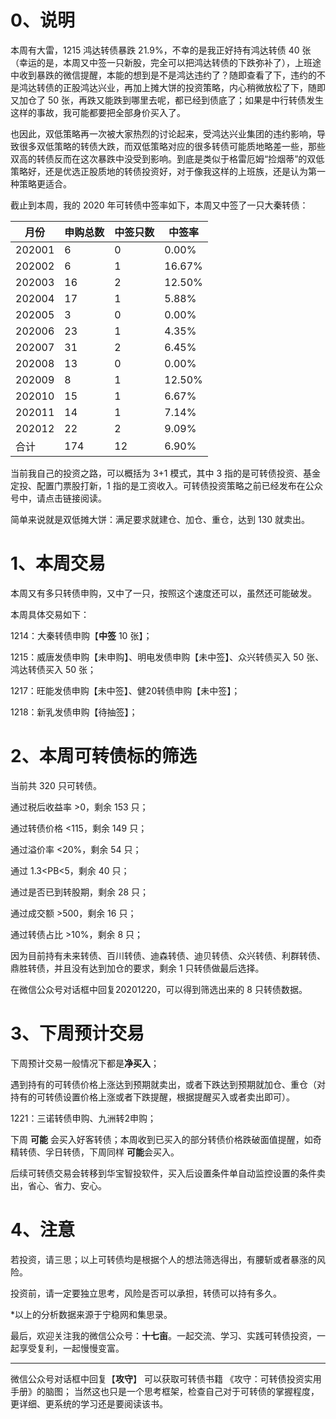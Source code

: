 # 0、说明

本周有大雷，1215 鸿达转债暴跌 21.9%，不幸的是我正好持有鸿达转债 40 张（幸运的是，本周又中签一只新股，完全可以把鸿达转债的下跌弥补了），上班途中收到暴跌的微信提醒，本能的想到是不是鸿达违约了？随即查看了下，违约的不是鸿达转债的正股鸿达兴业，再加上摊大饼的投资策略，内心稍微放松了下，随即又加仓了 50 张，再跌又能跌到哪里去呢，都已经到债底了；如果是中行转债发生这样的事故，我可能都要把全部身价买入了。

也因此，双低策略再一次被大家热烈的讨论起来，受鸿达兴业集团的违约影响，导致很多双低策略的转债大跌，而双低策略对应的很多转债可能质地略差一些，那些双高的转债反而在这次暴跌中没受到影响。到底是类似于格雷厄姆“捡烟蒂”的双低策略好，还是优选正股质地的转债投资好，对于像我这样的上班族，还是认为第一种策略更适合。

截止到本周，我的 2020 年可转债中签率如下，本周又中签了一只大秦转债：

| 月份   | 申购总数 | 中签只数 | 中签率 |
| ------ | -------- | -------- | ------ |
| 202001 | 6        | 0        | 0.00%  |
| 202002 | 6        | 1        | 16.67% |
| 202003 | 16       | 2        | 12.50% |
| 202004 | 17       | 1        | 5.88%  |
| 202005 | 3        | 0        | 0.00%  |
| 202006 | 23       | 1        | 4.35%  |
| 202007 | 31       | 2        | 6.45%  |
| 202008 | 13       | 0        | 0.00%  |
| 202009 | 8        | 1        | 12.50% |
| 202010 | 15       | 1        | 6.67%  |
| 202011 | 14       | 1        | 7.14%  |
| 202012 | 22       | 2        | 9.09%  |
| 合计   | 174      | 12       | 6.90%  |

当前我自己的投资之路，可以概括为 3+1 模式，其中 3 指的是可转债投资、基金定投、配置门票股打新，1 指的是工资收入。可转债投资策略之前已经发布在公众号中，请点击链接阅读。

简单来说就是双低摊大饼：满足要求就建仓、加仓、重仓，达到 130 就卖出。

# 1、本周交易

本周又有多只转债申购，又中了一只，按照这个速度还可以，虽然还可能破发。

本周具体交易如下：

1214：大秦转债申购【**中签** 10 张】；

1215：威唐发债申购【未申购】、明电发债申购【未中签】、众兴转债买入 50 张、鸿达转债买入 50 张；

1217：旺能发债申购【未中签】、健20转债申购【未中签】；

1218：新乳发债申购【待抽签】；

# 2、本周可转债标的筛选

当前共 320 只可转债。

通过税后收益率 >0，剩余 153 只；

通过转债价格 <115，剩余 149 只；

通过溢价率 <20%，剩余 54 只；

通过 1.3<PB<5，剩余 40 只；

通过是否已到转股期，剩余 28 只；

通过成交额 >500，剩余 16 只；

通过转债占比 >10%，剩余 8 只；

因为目前持有未来转债、百川转债、迪森转债、迪贝转债、众兴转债、利群转债、鼎胜转债，并且没有达到加仓的要求，剩余 1 只转债做最后选择。

在微信公众号对话框中回复20201220，可以得到筛选出来的 8 只转债数据。

# 3、下周预计交易

下周预计交易一般情况下都是**净买入**；

遇到持有的可转债价格上涨达到预期就卖出，或者下跌达到预期就加仓、重仓（对持有的可转债设置价格上涨或者下跌提醒，根据提醒买入或者卖出即可）。

1221：三诺转债申购、九洲转2申购；

下周 **可能** 会买入好客转债；本周收到已买入的部分转债价格跌破面值提醒，如奇精转债、孚日转债，下周同样 **可能**会买入。

后续可转债交易会转移到华宝智投软件，买入后设置条件单自动监控设置的条件卖出，省心、省力、安心。

# 4、注意

若投资，请三思；以上可转债均是根据个人的想法筛选得出，有腰斩或者暴涨的风险。

投资前，请一定要独立思考，风险是否可以承担，转债可以持有多久。

*以上的分析数据来源于宁稳网和集思录。

最后，欢迎关注我的微信公众号：**十七亩**。一起交流、学习、实践可转债投资，一起享受复利，一起慢慢变富。

---

微信公众号对话框中回复【**攻守**】 可以获取可转债书籍 《攻守：可转债投资实用手册》的脑图； 当然这也只是一个思考框架，检查自己对于可转债的掌握程度，更详细、更系统的学习还是要阅读该书。 
